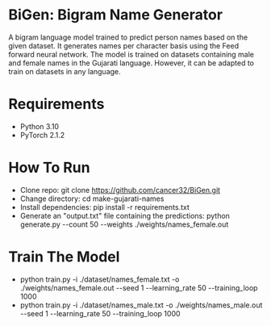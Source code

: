 # BiGen: Bigram Name Generator
A bigram language model trained to predict person names based on the given dataset. It generates names per character basis using the Feed forward neural network. The model is trained on datasets containing male and female names in the Gujarati language. However, it can be adapted to train on datasets in any language.

# Requirements
- Python 3.10
- PyTorch 2.1.2

# How To Run
- Clone repo: 
  git clone https://github.com/cancer32/BiGen.git
- Change directory:
  cd make-gujarati-names
- Install dependencies:
  pip install -r requirements.txt
- Generate an "output.txt" file containing the predictions:
  python generate.py --count 50 --weights ./weights/names_female.out

# Train The Model
- python train.py -i ./dataset/names_female.txt -o ./weights/names_female.out --seed 1 --learning_rate 50 --training_loop 1000
- python train.py -i ./dataset/names_male.txt -o ./weights/names_male.out --seed 1 --learning_rate 50 --training_loop 1000
